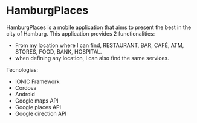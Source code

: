 # HamburgPlaces

HamburgPlaces is a mobile application that aims to present the best in the city of Hamburg. This application provides 2 functionalities:
- From my location where I can find, RESTAURANT, BAR, CAFÉ, ATM, STORES, FOOD, BANK, HOSPITAL.
- when defining any location, I can also find the same services.

Tecnologias:
- IONIC Framework
- Cordova
- Android
- Google maps API
- Google places API
- Google direction API
